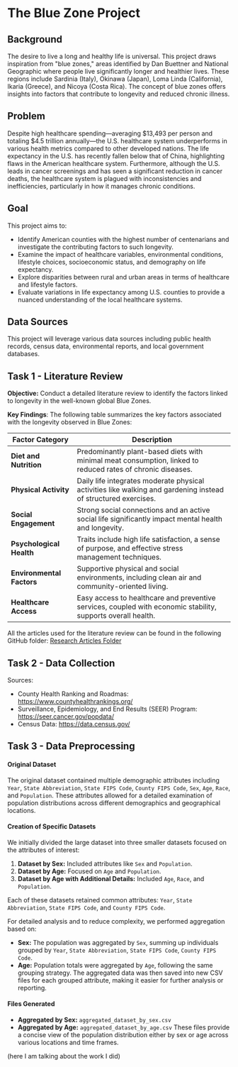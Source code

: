 # The Blue Zone Project

## Background
The desire to live a long and healthy life is universal. This project draws inspiration from "blue zones," areas identified by Dan Buettner and National Geographic where people live significantly longer and healthier lives. These regions include Sardinia (Italy), Okinawa (Japan), Loma Linda (California), Ikaria (Greece), and Nicoya (Costa Rica). The concept of blue zones offers insights into factors that contribute to longevity and reduced chronic illness.

## Problem
Despite high healthcare spending—averaging $13,493 per person and totaling $4.5 trillion annually—the U.S. healthcare system underperforms in various health metrics compared to other developed nations. The life expectancy in the U.S. has recently fallen below that of China, highlighting flaws in the American healthcare system. Furthermore, although the U.S. leads in cancer screenings and has seen a significant reduction in cancer deaths, the healthcare system is plagued with inconsistencies and inefficiencies, particularly in how it manages chronic conditions.

## Goal
This project aims to:
- Identify American counties with the highest number of centenarians and investigate the contributing factors to such longevity.
- Examine the impact of healthcare variables, environmental conditions, lifestyle choices, socioeconomic status, and demography on life expectancy.
- Explore disparities between rural and urban areas in terms of healthcare and lifestyle factors.
- Evaluate variations in life expectancy among U.S. counties to provide a nuanced understanding of the local healthcare systems.

## Data Sources
This project will leverage various data sources including public health records, census data, environmental reports, and local government databases.

## Task 1 - Literature Review

**Objective:** Conduct a detailed literature review to identify the factors linked to longevity in the well-known global Blue Zones.

**Key Findings**:
The following table summarizes the key factors associated with the longevity observed in Blue Zones:

| Factor Category          | Description                                                                                                  |
|--------------------------|--------------------------------------------------------------------------------------------------------------|
| **Diet and Nutrition**   | Predominantly plant-based diets with minimal meat consumption, linked to reduced rates of chronic diseases.  |
| **Physical Activity**    | Daily life integrates moderate physical activities like walking and gardening instead of structured exercises.|
| **Social Engagement**    | Strong social connections and an active social life significantly impact mental health and longevity.         |
| **Psychological Health** | Traits include high life satisfaction, a sense of purpose, and effective stress management techniques.       |
| **Environmental Factors**| Supportive physical and social environments, including clean air and community-oriented living.               |
| **Healthcare Access**    | Easy access to healthcare and preventive services, coupled with economic stability, supports overall health.  |

All the articles used for the literature review can be found in the following GitHub folder:
[Research Articles Folder](https://github.com/adiimated/The-Blue-Zone-Project/tree/main/literature%20review/Research%20Articles)

## Task 2 - Data Collection

Sources: 
 * County Health Ranking and Roadmas: https://www.countyhealthrankings.org/
 * Surveillance, Epidemiology, and End Results (SEER) Program: https://seer.cancer.gov/popdata/
 * Census Data: https://data.census.gov/

## Task 3 - Data Preprocessing

#### Original Dataset

The original dataset contained multiple demographic attributes including `Year`, `State Abbreviation`, `State FIPS Code`, `County FIPS Code`, `Sex`, `Age`, `Race`, and `Population`. These attributes allowed for a detailed examination of population distributions across different demographics and geographical locations.

#### Creation of Specific Datasets
We initially divided the large dataset into three smaller datasets focused on the attributes of interest:
1. **Dataset by Sex:** Included attributes like `Sex` and `Population`.
2. **Dataset by Age:** Focused on `Age` and `Population`.
3. **Dataset by Age with Additional Details:** Included `Age`, `Race`, and `Population`.

Each of these datasets retained common attributes: `Year`, `State Abbreviation`, `State FIPS Code`, and `County FIPS Code`.

For detailed analysis and to reduce complexity, we performed aggregation based on:
- **Sex:** The population was aggregated by `Sex`, summing up individuals grouped by `Year`, `State Abbreviation`, `State FIPS Code`, `County FIPS Code`.
- **Age:** Population totals were aggregated by `Age`, following the same grouping strategy.
The aggregated data was then saved into new CSV files for each grouped attribute, making it easier for further analysis or reporting.

#### Files Generated
- **Aggregated by Sex:** `aggregated_dataset_by_sex.csv`
- **Aggregated by Age:** `aggregated_dataset_by_age.csv`
These files provide a concise view of the population distribution either by sex or age across various locations and time frames.

(here I am talking about the work I did)

